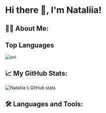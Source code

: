# Hi there 👋, I'm Nataliia!

## 👨‍💻 About Me:


## Top Languages
<img src="https://github-readme-stats.vercel.app/api/top-langs?username=Nataliia-Kuranakova&show_icons=true&locale=en&layout=compact&theme=chartreuse-dark" alt="ovi" />

## 📈 My GitHub Stats:

![Nataliia's GitHub stats](https://github-readme-stats.vercel.app/api?username=Nataliia-Kuranakova&show_icons=true&theme=radical)


## 🛠️ Languages and Tools:

<br />



